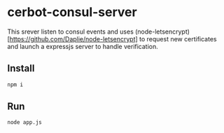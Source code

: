 # cerbot-consul-server

This srever listen to consul events and uses (node-letsencrypt)[https://github.com/Daplie/node-letsencrypt] to request new certificates
and launch a expressjs server to handle verification.

## Install

```bash
npm i
```

## Run

```bash
node app.js
```

